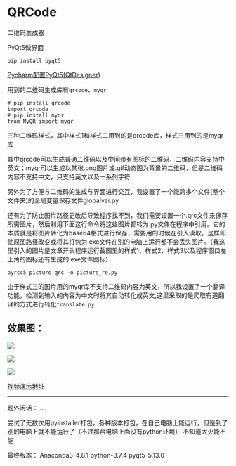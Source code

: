 # QRCode
二维码生成器

PyQt5做界面

```
pip install pyqt5

```

[Pycharm配置PyQt5(QtDesigner)](https://blog.csdn.net/qq_43613793/article/details/104261911)

用到的二维码生成库有`qrcode`、`myqr`

```
# pip install qrcode
import qrcode
# pip install myqr
from MyQR import myqr
```

三种二维码样式，其中样式1和样式二用到的是qrcode库，样式三用到的是myqr库

其中qrcode可以生成普通二维码以及中间带有图标的二维码，二维码内容支持中英文；myqr可以生成以某张.png图片或.gif动态图为背景的二维码，但是二维码内容不支持中文，只支持英文以及一系列字符

另外为了方便与二维码的生成与界面进行交互，我设置了一个能跨多个文件(整个文件夹)的全局变量保存文件globalvar.py

还有为了防止图片路径更改后导致程序找不到，我们需要设置一个.qrc文件来保存所需图片，然后利用下面这行命令将这些图片都转为.py文件在程序中引用。它的本质就是将图片转化为base64格式进行保存，需要用的时候在引入读取。这样即使原图路径改变或将其打包为.exe文件在别的电脑上运行都不会丢失图片。（我这里引入的图片是文章开头程序运行截图里的样式1、样式2、样式3以及程序窗口左上角的图标还有生成的.exe文件图标）

```
pyrcc5 picture.qrc -o picture_re.py
```

由于样式三的图片用的myqr库不支持二维码内容为英文，所以我设置了一个翻译功能，检测到输入的内容为中文时将其自动转化成英文,这里采取的是爬取有道翻译的方式进行转化`translate.py`

## 效果图：

![](https://img-blog.csdnimg.cn/20200210170934560.png?x-oss-process=image/watermark,type_ZmFuZ3poZW5naGVpdGk,shadow_10,text_aHR0cHM6Ly9ibG9nLmNzZG4ubmV0L3FxXzQzNjEzNzkz,size_16,color_FFFFFF,t_70)

![](https://img-blog.csdnimg.cn/20200210171141910.png?x-oss-process=image/watermark,type_ZmFuZ3poZW5naGVpdGk,shadow_10,text_aHR0cHM6Ly9ibG9nLmNzZG4ubmV0L3FxXzQzNjEzNzkz,size_16,color_FFFFFF,t_70)

![](https://img-blog.csdnimg.cn/20200210171255775.png?x-oss-process=image/watermark,type_ZmFuZ3poZW5naGVpdGk,shadow_10,text_aHR0cHM6Ly9ibG9nLmNzZG4ubmV0L3FxXzQzNjEzNzkz,size_16,color_FFFFFF,t_70)

[视频演示地址](https://www.bilibili.com/video/BV15741157qW)

-----------------------------------------------------------------------------
题外闲话：...

尝试了无数次用pyinstaller打包，各种版本打包，在自己电脑上能运行，但是到了别的电脑上就不能运行了（不过那台电脑上面没有python环境）
不知道大火能不能

最终版本：
Anaconda3-4.8.1
python-3.7.4
pyqt5-5.13.0 
